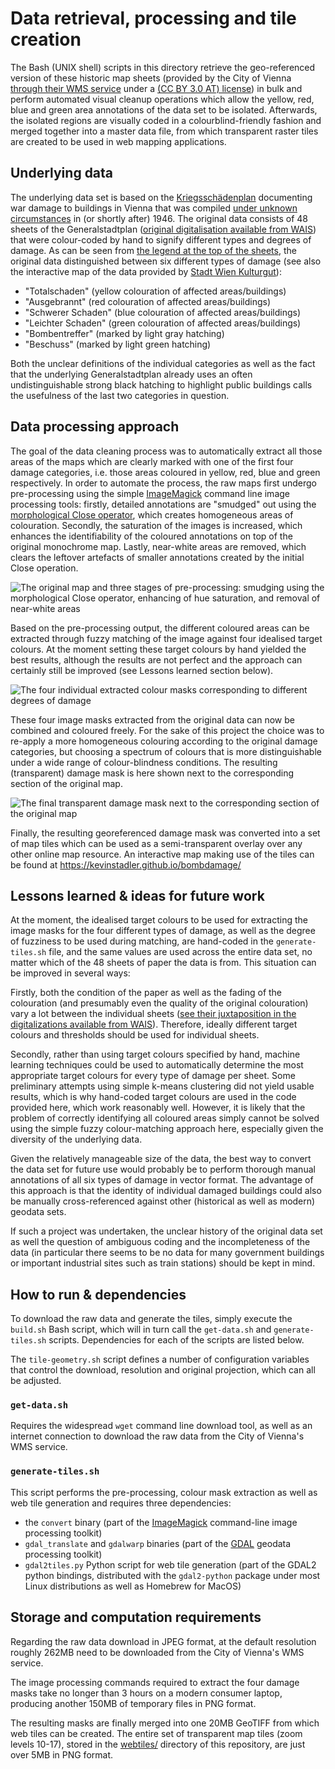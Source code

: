# Data retrieval, processing and tile creation

The Bash (UNIX shell) scripts in this directory retrieve the geo-referenced version of these historic map sheets (provided by the City of Vienna [through their WMS service](https://www.data.gv.at/katalog/dataset/87282445-a02d-4f7f-9bf6-196d73d9b3a9) under a [(CC BY 3.0 AT) license](https://creativecommons.org/licenses/by/3.0/at/deed.de)) in bulk and perform automated visual cleanup operations which allow the yellow, red, blue and green area annotations of the data set to be isolated. Afterwards, the isolated regions are visually coded in a colourblind-friendly fashion and merged together into a master data file, from which transparent raster tiles are created to be used in web mapping applications.

## Underlying data

The underlying data set is based on the [Kriegsschädenplan](https://www.geschichtewiki.wien.gv.at/Kriegsschädenplan_(um_1946)) documenting war damage to buildings in Vienna that was compiled [under unknown circumstances](https://www.geschichtewiki.wien.gv.at/Kriegssch%C3%A4denplan_(um_1946)#Entstehung) in (or shortly after) 1946. The original data consists of 48 sheets of the Generalstadtplan ([original digitalisation available from WAIS](https://www.wien.gv.at/actaproweb2/benutzung/archive.xhtml?id=Akt+++++00000651m08alt#Akt_____00000651m08alt)) that were colour-coded by hand to signify different types and degrees of damage. As can be seen from [the legend at the top of the sheets](https://www.wien.gv.at/actaproweb2/benutzung/image.xhtml?id=TwKSo67xQgUqg55JnK2TO+M0+8OkdD4Jp25sfgC2ACs1), the original data distinguished between six different types of damage (see also the interactive map of the data provided by [Stadt Wien Kulturgut](https://www.wien.gv.at/kulturportal/public/grafik.aspx?bookmark=nyltRs9CK0bADiJEbjW5QxwZlCQ-b)):

* "Totalschaden" (yellow colouration of affected areas/buildings)
* "Ausgebrannt" (red colouration of affected areas/buildings)
* "Schwerer Schaden" (blue colouration of affected areas/buildings)
* "Leichter Schaden" (green colouration of affected areas/buildings)
* "Bombentreffer" (marked by light gray hatching)
* "Beschuss" (marked by light green hatching)

Both the unclear definitions of the individual categories as well as the fact that the underlying Generalstadtplan already uses an often undistinguishable strong black hatching to highlight public buildings calls the usefulness of the last two categories in question.

## Data processing approach

The goal of the data cleaning process was to automatically extract all those areas of the maps which are clearly marked with one of the first four damage categories, i.e. those areas coloured in yellow, red, blue and green respectively. In order to automate the process, the raw maps first undergo pre-processing using the simple [ImageMagick](https://www.imagemagick.org) command line image processing tools: firstly, detailed annotations are "smudged" out using the [morphological Close operator](https://www.imagemagick.org/Usage/morphology/#close), which creates homogeneous areas of colouration. Secondly, the saturation of the images is increased, which enhances the identifiability of the coloured annotations on top of the original monochrome map. Lastly, near-white areas are removed, which clears the leftover artefacts of smaller annotations created by the initial Close operation.

<img src="https://kevinstadler.github.io/bombdamage/build/preprocessing.png" align="center" alt="The original map and three stages of pre-processing: smudging using the morphological Close operator, enhancing of hue saturation, and removal of near-white areas" title="The original map and three stages of pre-processing" />

Based on the pre-processing output, the different coloured areas can be extracted through fuzzy matching of the image against four idealised target colours. At the moment setting these target colours by hand yielded the best results, although the results are not perfect and the approach can certainly still be improved (see Lessons learned section below).

<img src="https://kevinstadler.github.io/bombdamage/build/extraction.png" align="center" alt="The four individual extracted colour masks corresponding to different degrees of damage" title="The four individual extracted colour masks corresponding to different degrees of damage" />

These four image masks extracted from the original data can now be combined and coloured freely. For the sake of this project the choice was to re-apply a more homogeneous colouring according to the original damage categories, but choosing a spectrum of colours that is more distinguishable under a wide range of colour-blindness conditions. The resulting (transparent) damage mask is here shown next to the corresponding section of the original map.

![The final transparent damage mask next to the corresponding section of the original map](https://kevinstadler.github.io/bombdamage/build/merged.png)

Finally, the resulting georeferenced damage mask was converted into a set of map tiles which can be used as a semi-transparent overlay over any other online map resource. An interactive map making use of the tiles can be found at <https://kevinstadler.github.io/bombdamage/>

<!-- generate pipeline demonstration picture
TILE=44
X0=1730
Y0=66
XE=2842
YE=946
WIDTH=1112
HEIGHT=880
CROP="${WIDTH}x${HEIGHT}+${X0}+${Y0}"
source "tile-geometry.sh"
convert "raw/$TILE.jpeg" -morphology Close "$KERNEL" close.png
convert close.png -modulate 100,300 mod.png
convert mod.png -fuzz 25% -fill white -opaque white raw.png

montage "raw/$TILE.jpeg" close.png mod.png raw.png -crop $CROP -tile 4x1 -geometry 185x147+10+10 -background lightgray ../build/preprocessing.png
montage "raw/$TILE-red-debug.png" "raw/$TILE-yellow-debug.png" "raw/$TILE-green-debug.png" "raw/$TILE-blue-debug.png" -crop $CROP -tile 4x1 -geometry 185x147+10+10 -background lightgray ../build/extraction.png

montage "raw/$TILE-merged.png" "raw/$TILE.jpeg" -crop $CROP -tile 2x1 -geometry 370x294+10+10 -background lightgray ../build/merged.png
-->

## Lessons learned & ideas for future work

At the moment, the idealised target colours to be used for extracting the image masks for the four different types of damage, as well as the degree of fuzziness to be used during matching, are hand-coded in the `generate-tiles.sh` file, and the same values are used across the entire data set, no matter which of the 48 sheets of paper the data is from. This situation can be improved in several ways:

Firstly, both the condition of the paper as well as the fading of the colouration (and presumably even the quality of the original colouration) vary a lot between the individual sheets ([see their juxtaposition in the digitalizations available from WAIS](https://www.wien.gv.at/actaproweb2/benutzung/archive.xhtml?id=Akt+++++00000651m08alt#Akt_____00000651m08alt)). Therefore, ideally different target colours and thresholds should be used for individual sheets.

Secondly, rather than using target colours specified by hand, machine learning techniques could be used to automatically determine the most appropriate target colours for every type of damage per sheet. Some preliminary attempts using simple k-means clustering did not yield usable results, which is why hand-coded target colours are used in the code provided here, which work reasonably well. However, it is likely that the problem of correctly identifying all coloured areas simply cannot be solved using the simple fuzzy colour-matching approach here, especially given the diversity of the underlying data.

Given the relatively manageable size of the data, the best way to convert the data set for future use would probably be to perform thorough manual annotations of all six types of damage in vector format. The advantage of this approach is that the identity of individual damaged buildings could also be manually cross-referenced against other (historical as well as modern) geodata sets.

If such a project was undertaken, the unclear history of the original data set as well the question of ambiguous coding and the incompleteness of the data (in particular there seems to be no data for many government buildings or important industrial sites such as train stations) should be kept in mind.

## How to run & dependencies

To download the raw data and generate the tiles, simply execute the `build.sh` Bash script, which will in turn call the `get-data.sh` and `generate-tiles.sh` scripts. Dependencies for each of the scripts are listed below.

The `tile-geometry.sh` script defines a number of configuration variables that control the download, resolution and original projection, which can all be adjusted.

### `get-data.sh`

Requires the widespread `wget` command line download tool, as well as an internet connection to download the raw data from the City of Vienna's WMS service.

### `generate-tiles.sh`

This script performs the pre-processing, colour mask extraction as well as web tile generation and requires three dependencies:

* the `convert` binary (part of the [ImageMagick](https://www.imagemagick.org) command-line image processing toolkit)
* `gdal_translate` and `gdalwarp` binaries (part of the [GDAL](http://gdal.org) geodata processing toolkit)
* `gdal2tiles.py` Python script for web tile generation (part of the GDAL2 python bindings, distributed with the `gdal2-python` package under most Linux distributions as well as Homebrew for MacOS)

## Storage and computation requirements

Regarding the raw data download in JPEG format, at the default resolution roughly 262MB need to be downloaded from the City of Vienna's WMS service.

The image processing commands required to extract the four damage masks take no longer than 3 hours on a modern consumer laptop, producing another 150MB of temporary files in PNG format.

The resulting masks are finally merged into one 20MB GeoTIFF from which web tiles can be created. The entire set of transparent map tiles (zoom levels 10-17), stored in the [webtiles/](webtiles/) directory of this repository, are just over 5MB in PNG format.

